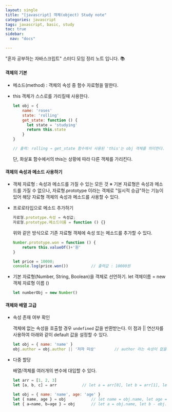 ```yaml
---
layout: single
title: "[javascript] 객체(object) Study note"
categories: javascript
tags: javascript, basic, study
toc: true
sidebar:
  nav: "docs"

---
```


"혼자 공부하는 자바스크립트" 스터디 모임 정리 노트 입니다. 📚

#### 객체의 기본

- 메소드(method) : 객체의 속성 중 함수 자료형을 말한다.

- this
  객체가 스스로를 가리킬때 사용한다.

  ```javascript
  let obj = {
      name: 'roses'
      state: 'rolling'
      get_state: function () {
  		let state = 'studying'
  		return this.state
      }
  }
  
  // 출력: rolling → get_state 함수에서 사용된 'this'는 obj 객체를 의미한다.
  ```

  단, 화살표 함수에서의 this는 상황에 따라 다른 객체를 가리킨다.

#### 객체의 속성과 메소드 사용하기

- 객체 자료형 : 속성과 메소드를 가질 수 있는 모든 것
  ※ 기본 자료형은 속성과 메소드를 가질 수 없으나, 자료형.prototype 이라는 객체로 "일시적 승급"하는 기능이 있어 해당 자료형 객체의 속성과 메소드를 사용할 수 있다.

- 프로로타입으로 메소드 추가하기
  ```javascript
  자료형.prototype.속성 = 속성값;
  자료형.prototype.메소드이름 = function () {}
  ```

  위와 같은 방식으로 기존 자료형 객체에 속성 또는 메소드를 추가할 수 있다.

  ```javascript
  Number.prototype.won = function () {
      return this.valueOf()+'원'
  }
  
  let price = 10000;
  console.log(price.won())			// 출력값 : 10000원
  ```

- 기본 자료형(Number, String, Boolean)을 객체로 선언하기.
  let 객체이름 = new 객체 자료형 이름 ()

  ```javascript
  let numberObj = new Number()
  ```

#### 객체와 배열 고급

- 속성 존재 여부 확인

  객체에 없는 속성을 호출할 경우 `undefined` 값을 반환받는다. 이 점과 || 연산자를 사용하여 아래와 같이 default 값을 설정할 수 있다.

  ```javascript
  let obj = { name: 'name' }
  obj.author = obj.author || '저자 미상'		// author 라는 속성이 없을 경우 속성을 추가하고 '저자 미상'을 dafult 값으로 사용한다.
  ```

- 다중 할당

  배열/객체를 여러개의 변수에 대입할 수 있다.

  ```javascript
  let arr = [1, 2, 3]
  let [a, b, c] = arr			// let a = arr[0], let b = arr[1], let c = arr[2] 와 같다.
  ```

  ```javascript
  let obj = { name: 'name', age: 'age' }
  let { name, age } = obj			// let name = obj.name, let age = obj.age 와 같다.
  let { a=name, b=age } = obj		// let a = obj.name, let b - obj.age 와 같다.
  ```

  
